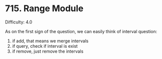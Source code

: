 # 715. Range Module

Difficulty: 4.0

As on the first sign of the question, we can easily think of interval question:
1. if add, that means we merge intervals
2. if query, check if interval is exist
3. if remove, just remove the intervals